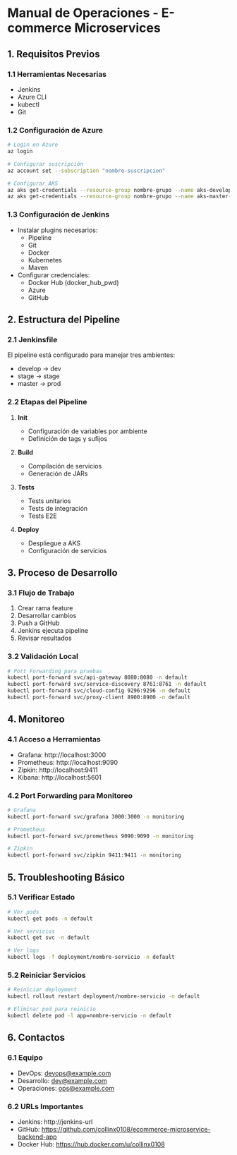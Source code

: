 # Manual de Operaciones - E-commerce Microservices

## 1. Requisitos Previos

### 1.1 Herramientas Necesarias
- Jenkins
- Azure CLI
- kubectl
- Git

### 1.2 Configuración de Azure
```bash
# Login en Azure
az login

# Configurar suscripción
az account set --subscription "nombre-suscripcion"

# Configurar AKS
az aks get-credentials --resource-group nombre-grupo --name aks-develop-ecommerce
az aks get-credentials --resource-group nombre-grupo --name aks-master-ecommerce
```

### 1.3 Configuración de Jenkins
- Instalar plugins necesarios:
  - Pipeline
  - Git
  - Docker
  - Kubernetes
  - Maven
- Configurar credenciales:
  - Docker Hub (docker_hub_pwd)
  - Azure
  - GitHub

## 2. Estructura del Pipeline

### 2.1 Jenkinsfile
El pipeline está configurado para manejar tres ambientes:
- develop → dev
- stage → stage
- master → prod

### 2.2 Etapas del Pipeline
1. **Init**
   - Configuración de variables por ambiente
   - Definición de tags y sufijos

2. **Build**
   - Compilación de servicios
   - Generación de JARs

3. **Tests**
   - Tests unitarios
   - Tests de integración
   - Tests E2E

4. **Deploy**
   - Despliegue a AKS
   - Configuración de servicios

## 3. Proceso de Desarrollo

### 3.1 Flujo de Trabajo
1. Crear rama feature
2. Desarrollar cambios
3. Push a GitHub
4. Jenkins ejecuta pipeline
5. Revisar resultados

### 3.2 Validación Local
```bash
# Port Forwarding para pruebas
kubectl port-forward svc/api-gateway 8080:8080 -n default
kubectl port-forward svc/service-discovery 8761:8761 -n default
kubectl port-forward svc/cloud-config 9296:9296 -n default
kubectl port-forward svc/proxy-client 8900:8900 -n default
```

## 4. Monitoreo

### 4.1 Acceso a Herramientas
- Grafana: http://localhost:3000
- Prometheus: http://localhost:9090
- Zipkin: http://localhost:9411
- Kibana: http://localhost:5601

### 4.2 Port Forwarding para Monitoreo
```bash
# Grafana
kubectl port-forward svc/grafana 3000:3000 -n monitoring

# Prometheus
kubectl port-forward svc/prometheus 9090:9090 -n monitoring

# Zipkin
kubectl port-forward svc/zipkin 9411:9411 -n monitoring
```

## 5. Troubleshooting Básico

### 5.1 Verificar Estado
```bash
# Ver pods
kubectl get pods -n default

# Ver servicios
kubectl get svc -n default

# Ver logs
kubectl logs -f deployment/nombre-servicio -n default
```

### 5.2 Reiniciar Servicios
```bash
# Reiniciar deployment
kubectl rollout restart deployment/nombre-servicio -n default

# Eliminar pod para reinicio
kubectl delete pod -l app=nombre-servicio -n default
```

## 6. Contactos

### 6.1 Equipo
- DevOps: devops@example.com
- Desarrollo: dev@example.com
- Operaciones: ops@example.com

### 6.2 URLs Importantes
- Jenkins: http://jenkins-url
- GitHub: https://github.com/collinx0108/ecommerce-microservice-backend-app
- Docker Hub: https://hub.docker.com/u/collinx0108
